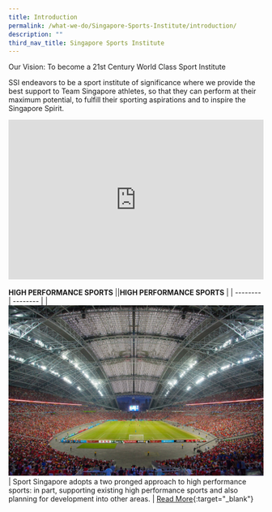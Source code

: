 ```yaml
---
title: Introduction
permalink: /what-we-do/Singapore-Sports-Institute/introduction/
description: ""
third_nav_title: Singapore Sports Institute
---
```

Our Vision: To become a 21st Century World Class Sport Institute&nbsp;

SSI endeavors to be a sport institute of significance where we provide the best support to Team Singapore athletes, so that they can perform at their maximum potential, to fulfill their sporting aspirations and to inspire the Singapore Spirit.

<iframe allowfullscreen="true" frameborder="0" scrolling="no" style="border:none;overflow:hidden" height="315" width="100%" src="https://www.facebook.com/plugins/video.php?href=https%3A%2F%2Fwww.facebook.com%2Fsingaporesportinstitute%2Fvideos%2F607550659831202%2F&amp;show_text=0&amp;width=560"></iframe>

**HIGH PERFORMANCE SPORTS**
||**HIGH PERFORMANCE SPORTS**  |
| -------- | -------- |
| ![](/images/IMG_95502.jpg) | Sport Singapore adopts a two pronged approach to high performance sports: in part, supporting existing high performance sports and also planning for development into other areas.     |
[Read More](/what-we-do/singapore-sports-insitute/athlete-life-coaching/){:target="_blank"}